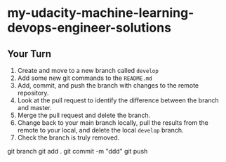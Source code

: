 # my-udacity-machine-learning-devops-engineer-solutions

## Your Turn

1. Create and move to a new branch called `develop`
2. Add some new git commands to the `README.md`
3. Add, commit, and push the branch with changes to the remote repository.
4. Look at the pull request to identify the difference between the branch and master.
5. Merge the pull request and delete the branch.
6. Change back to your main branch locally, pull the results from the remote to your local, and delete the local `develop` branch.
7. Check the branch is truly removed.

git branch
git add .
git commit -m "ddd"
git push
